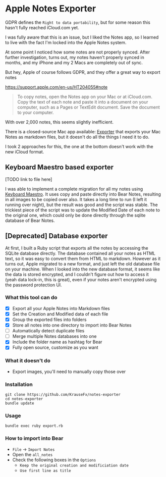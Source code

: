# Apple Notes Exporter

GDPR defines the `Right to data portability`, but for some reason this hasn't fully reached iCloud.com yet.

I was fully aware that this is an issue, but I liked the Notes app, so I learned to live with the fact I'm locked into the Apple Notes system.

At some point I noticed how some notes are not properly synced. After further investigation, turns out, my notes haven't properly synced in months, and my iPhone and my 2 Macs are completely out of sync. 

But hey, Apple of course follows GDPR, and they offer a great way to export notes

https://support.apple.com/en-us/HT204055#note

> To copy notes, open the Notes app on your Mac or at iCloud.com. Copy the text of each note and paste it into a document on your computer, such as a Pages or TextEdit document. Save the document to your computer.

With over 2,000 notes, this seems slightly inefficient.

There is a closed-source Mac app available: [Exporter](https://itunes.apple.com/us/app/exporter/id1099120373?mt=12) that exports your Mac Notes as markdown files, but it doesn't do all the things I need it to do.

I took 2 approaches for this, the one at the bottom doesn't work with the new iCloud format.

## Keyboard Maestro based exporter

[TODO link to file here]

I was able to implement a complete migration for all my notes using [Keyboard Maestro](https://www.keyboardmaestro.com/main/). It uses copy and paste directly into Bear Notes, resulting in all images to be copied over also. It takes a long time to run (I left it running over night), but the result was good and the script was stable. The trickiest piece of the script was to update the Modified Date of each note to the original one, which could only be done directly through the sqlite database of Bear Notes. 

## [Deprecated] Database exporter

At first, I built a Ruby script that exports all the notes by accessing the SQLite database directly. The database contained all your notes as HTML text, so it was easy to convert them from HTML to markdown. However as it turns out, Apple migrated to a new format, and just left the old database file on your machine. When I looked into the new database format, it seems like the data is stored encrypted, and I couldn't figure out how to access it (yeah data lock-in, this is great), even if your notes aren't encrypted using the password protection UI.

### What this tool can do

- [x] Export all your Apple Notes into Markdown files
- [x] Set the Creation and Modified data of each file
- [x] Group the exported files into folders
- [x] Store all notes into one directory to import into Bear Notes
- [ ] Automatically detect duplicate files
- [ ] Merge multiple Notes databases into one
- [x] Include the folder name as hashtag for Bear
- [x] Fully open source, customize as you want

### What it doesn't do

- Export images, you'll need to manually copy those over

### Installation

```
git clone https://github.com/KrauseFx/notes-exporter
cd notes-exporter
bundle update
```

### Usage

```
bundle exec ruby export.rb
```

### How to import into Bear

- `File` -> `Import Notes`
- Open the `all_notes`
- Check the following boxes in the `Options`
  - `Keep the original creation and modificiation date`
  - `Use first line as title`
